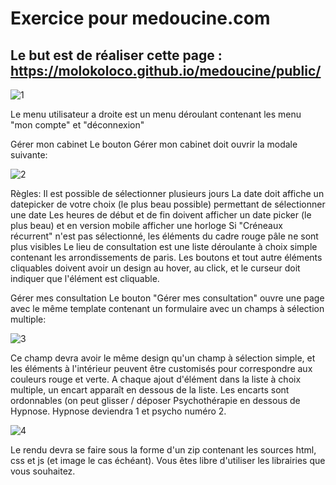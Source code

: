 
# Exercice pour medoucine.com
## Le but est de réaliser cette page : https://molokoloco.github.io/medoucine/public/

![1](https://molokoloco.github.io/medoucine/public/img/medoucine1.png)

Le menu utilisateur a droite est un menu déroulant contenant les menu "mon compte" et "déconnexion"

Gérer mon cabinet
Le bouton Gérer mon cabinet doit ouvrir la modale suivante:

![2](https://molokoloco.github.io/medoucine/public/img/medoucine2.png)

Règles:
Il est possible de sélectionner plusieurs jours
La date doit affiche un datepicker de votre choix (le plus beau possible) permettant de sélectionner une date
Les heures de début et de fin doivent afficher un date picker (le plus beau) et en version mobile afficher une horloge
Si "Créneaux récurrent" n'est pas sélectionné, les éléments du cadre rouge pâle ne sont plus visibles
Le lieu de consultation est une liste déroulante à choix simple contenant les arrondissements de paris.
Les boutons et tout autre éléments cliquables doivent avoir un design au hover, au click, et le curseur doit indiquer que l'élément est cliquable. 

Gérer mes consultation
Le bouton "Gérer mes consultation" ouvre une page avec le même template contenant un formulaire avec un champs à sélection multiple:

![3](https://molokoloco.github.io/medoucine/public/img/medoucine3.png)

Ce champ devra avoir le même design qu'un champ à sélection simple, et les éléments à l'intérieur peuvent être customisés pour correspondre aux couleurs rouge et verte.
A chaque ajout d'élément dans la liste à choix multiple, un encart apparaît en dessous de la liste. Les encarts sont ordonnables (on peut glisser / déposer Psychothérapie en dessous de Hypnose. Hypnose deviendra 1 et psycho numéro 2.

![4](https://molokoloco.github.io/medoucine/public/img/medoucine4.png)

Le rendu devra se faire sous la forme d'un zip contenant les sources html, css et js (et image le cas échéant). Vous êtes libre d'utiliser les librairies que vous souhaitez.